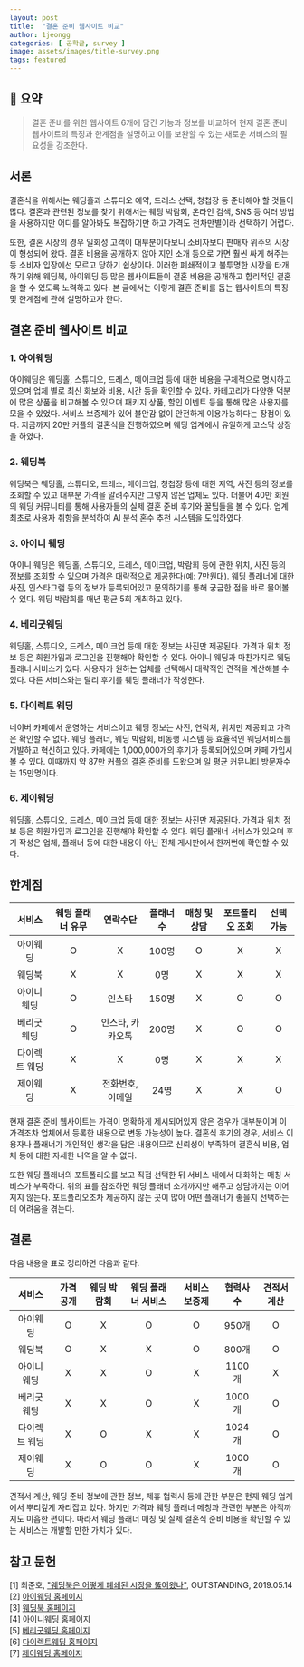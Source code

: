 ```yaml
---
layout: post
title:  "결혼 준비 웹사이트 비교"
author: 1jeongg
categories: [ 공학글, survey ]
image: assets/images/title-survey.png
tags: featured
---
```


## 📌 요약
> 결혼 준비를 위한 웹사이트 6개에 담긴 기능과 정보를 비교하며 현재 결혼 준비 웹사이트의 특징과 한계점을 설명하고 이를 보완할 수 있는 새로운 서비스의 필요성을 강조한다.

## 서론

결혼식을 위해서는 웨딩홀과 스튜디오 예약, 드레스 선택, 청첩장 등 준비해야 할 것들이 많다. 결혼과 관련된 정보를 찾기 위해서는 웨딩 박람회, 온라인 검색, SNS 등 여러 방법을 사용하지만 어디를 알아봐도 복잡하기만 하고 가격도 천차만별이라 선택하기 어렵다.  

또한, 결혼 시장의 경우 일회성 고객이 대부분이다보니 소비자보다 판매자 위주의 시장이 형성되어 왔다. 결혼 비용을 공개하지 않아 지인 소개 등으로 가면 훨씬 싸게 해주는 등 소비자 입장에선 모르고 당하기 쉽상이다. 이러한 폐쇄적이고 불투명한 시장을 타개하기 위해 웨딩북, 아이웨딩 등 많은 웹사이트들이 결혼 비용을 공개하고 합리적인 결혼을 할 수 있도록 노력하고 있다. 본 글에서는 이렇게 결혼 준비를 돕는 웹사이트의 특징 및 한계점에 관해 설명하고자 한다.


## 결혼 준비 웹사이트 비교

### 1. 아이웨딩
아이웨딩은 웨딩홀, 스튜디오, 드레스, 메이크업 등에 대한 비용을 구체적으로 명시하고 있으며 업체 별로 최신 화보와 비용, 시간 등을 확인할 수 있다. 카테고리가 다양한 덕분에 많은 상품을 비교해볼 수 있으며 패키지 상품, 할인 이벤트 등을 통해 많은 사용자를 모을 수 있었다. 서비스 보증제가 있어 불안감 없이 안전하게  이용가능하다는 장점이 있다. 지금까지 20만  커플의 결혼식을 진행하였으며 웨딩 업계에서 유일하게 코스닥 상장을 하였다.

### 2. 웨딩북
웨딩북은 웨딩홀, 스튜디오, 드레스, 메이크업, 청첩장 등에 대한 지역, 사진 등의 정보를 조회할 수 있고 대부분 가격을 알려주지만 그렇지 않은 업체도 있다. 더불어 40만 회원의 웨딩 커뮤니티를 통해 사용자들의 실제 결혼 준비 후기와 꿀팁들을 볼 수 있다. 업계 최초로 사용자 취향을 분석하여 AI 분석 혼수 추천 시스템을 도입하였다.

### 3. 아이니 웨딩
아이니 웨딩은 웨딩홀,  스튜디오, 드레스, 메이크업, 박람회 등에 관한 위치, 사진 등의 정보를 조회할 수 있으며 가격은 대략적으로 제공한다(예: 7만원대). 웨딩 플래너에 대한 사진, 인스타그램 등의 정보가 등록되어있고 문의하기를 통해 궁금한 점을 바로 물어볼 수 있다.  웨딩 박람회를 매년 평균 5회 개최하고 있다.

### 4. 베리굿웨딩
웨딩홀,  스튜디오, 드레스, 메이크업 등에 대한 정보는 사진만 제공된다. 가격과 위치 정보 등은 회원가입과 로그인을 진행해야 확인할 수 있다. 아이니 웨딩과 마찬가지로 웨딩 플래너 서비스가 있다. 사용자가 원하는 업체를 선택해서 대략적인 견적을 계산해볼 수 있다. 다른 서비스와는 달리 후기를 웨딩 플래너가 작성한다. 

### 5. 다이렉트 웨딩
네이버 카페에서 운영하는 서비스이고 웨딩 정보는 사진, 연락처, 위치만 제공되고 가격은 확인할 수 없다. 웨딩 플래너, 웨딩 박람회, 비동행 시스템 등 효율적인 웨딩서비스를 개발하고 혁신하고 있다. 카페에는 1,000,000개의 후기가 등록되어있으며 카페 가입시 볼 수 있다. 이때까지 약 87만 커플의 결혼 준비를 도왔으며 일 평균 커뮤니티 방문자수는 15만명이다.

### 6. 제이웨딩
웨딩홀,  스튜디오, 드레스, 메이크업 등에 대한 정보는 사진만 제공된다. 가격과 위치 정보 등은 회원가입과 로그인을 진행해야 확인할 수 있다. 웨딩 플래너 서비스가 있으며 후기 작성은 업체, 플래너 등에 대한 내용이 아닌 전체 게시판에서 한꺼번에 확인할 수 있다.

## 한계점

|서비스|웨딩 플래너 유무|연락수단|플래너 수|매칭 및 상담|포트폴리오 조회|선택 가능|
|:-----:|:-----------------:|:--------:|:-------:|:------------:|:-------------:|:---------:|
|아이웨딩|O|X|100명|O|X|X|
|웨딩북|X|X|0명|X|X|X|
|아이니웨딩|O|인스타|150명|X|O|O|
|베리굿웨딩|O|인스타, 카카오톡|200명|X|O|O|
|다이렉트 웨딩|X|X|0명|X|X|X|
|제이웨딩|X|전화번호, 이메일|24명|X|X|O|

현재 결혼 준비 웹사이트는 가격이 명확하게 제시되어있지 않은 경우가 대부분이며 이 가격조차 업체에서 등록한 내용으로 변동 가능성이 높다. 결혼식 후기의 경우, 서비스 이용자나 플래너가 개인적인 생각을 담은 내용이므로 신뢰성이 부족하며 결혼식 비용, 업체 등에 대한 자세한 내역을 알 수 없다.

또한 웨딩 플래너의 포트폴리오를 보고 직접 선택한 뒤 서비스 내에서 대화하는 매칭 서비스가 부족하다. 위의 표를 참조하면 웨딩 플래너 소개까지만 해주고 상담까지는 이어지지 않는다. 포트폴리오조차 제공하지 않는 곳이 많아 어떤 플래너가 좋을지 선택하는데 어려움을 겪는다.

## 결론
다음 내용을 표로 정리하면 다음과 같다.

|서비스|가격 공개|웨딩 박람회|웨딩 플래너 서비스|서비스 보증제|협력사 수|견적서 계산|
|:-----:|:-----------------:|:--------:|:-------:|:------------:|:-------------:|:---------:|
|아이웨딩|O|X|O|O|950개|O|
|웨딩북|O|X|X|O|800개|O|
|아이니웨딩|X|X|O|X|1100개|X|
|베리굿웨딩|X|X|O|X|1000개|O|
|다이렉트 웨딩|X|O|X|X|1024개|O|
|제이웨딩|X|O|O|X|1000개|O|

견적서 계산, 웨딩 준비 정보에 관한 정보, 제휴 협력사 등에 관한 부분은 현재 웨딩 업계에서 뿌리깊게 자리잡고 있다. 하지만 가격과 웨딩 플래너 메칭과 관련한 부분은 아직까지도 미흡한 편이다. 따라서 웨딩 플래너 매칭 및 실제 결혼식 준비 비용을 확인할 수 있는 서비스는 개발할 만한 가치가 있다.

## 참고 문헌

[1] 최준호, ["웨딩북은 어떻게 폐쇄된 시장을 뚫어왔나"](https://outstanding.kr/wbook20190504), OUTSTANDING, 2019.05.14    
[2] [아이웨딩 홈페이지](https://www.iwedding.co.kr/main/index?)    
[3] [웨딩북 홈페이지](https://www.wdgbook.com/)    
[4] [아이니웨딩 홈페이지](https://www.iniwedding.com/ )   
[5] [베리굿웨딩 홈페이지](http://www.verygoodwedding.co.kr/  )  
[6] [다이렉트웨딩 홈페이지](https://cafe.naver.com/directwedding  )   
[7] [제이웨딩 홈페이지](http://jwed.co.kr/ )   

